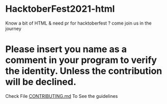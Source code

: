 
# HacktoberFest2021-html

Know a bit of HTML & need pr for hacktoberfest ? come join us in the journey

# Please insert you name as a comment in your program to verify the identity. Unless the contribution will be declined.

Check File [CONTRIBUTING.md](https://github.com/AnushkaSamarasinghe/HacktoberFest2021-html/blob/910774318bb1c71afa1230e120e4f5947eed564d/CONTRIBUTING.md) To See the guidelines
